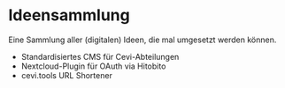 # Ideensammlung
Eine Sammlung aller (digitalen) Ideen, die mal umgesetzt werden können.


- Standardisiertes CMS für Cevi-Abteilungen
- Nextcloud-Plugin für OAuth via Hitobito
- cevi.tools URL Shortener
